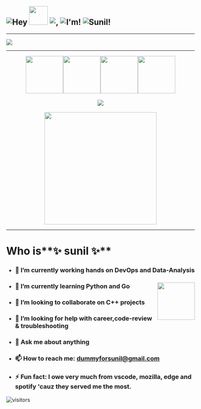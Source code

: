 ## ![Hey](https://lun-eu.icons8.com/a/STAMXkxrwUOA5PrPYL2sBg/SzFZwAcEE0S4CW8JWlMwcg/Hey.png)  <img src="https://github.com/TheDudeThatCode/TheDudeThatCode/blob/master/Assets/Hi.gif?raw=true" width="50px"> ![,](https://lun-eu.icons8.com/a/STAMXkxrwUOA5PrPYL2sBg/XaCEvJgoeU-w3thVU_fCZw/%2C.png) ![I'm!](https://lun-eu.icons8.com/a/STAMXkxrwUOA5PrPYL2sBg/NOEqYcCGoEiLyERhdDPVSQ/I%27m.png)  ![Sunil!](https://lun-eu.icons8.com/a/STAMXkxrwUOA5PrPYL2sBg/v32P7XWFU06-ZatzVVIbSQ/Sunil%20Shukla.png)
---
<img align='center' src='https://lun-eu.icons8.com/a/STAMXkxrwUOA5PrPYL2sBg/1Ov1b9Mo3UCpzjQcXUx2sQ/Image.png'>

---

<p align="center">
  <img src="https://i.giphy.com/media/IdyAQJVN2kVPNUrojM/200.webp" width="100"><img src="https://i.giphy.com/media/KzJkzjggfGN5Py6nkT/200.webp" width="100"><img src="https://i.giphy.com/media/LMt9638dO8dftAjtco/200.webp" width="100"><img src="https://media3.giphy.com/media/ln7z2eWriiQAllfVcn/200w.webp" width="100"><br><br>
  <img src="https://camo.githubusercontent.com/936a08778c7e4885053d148c07bbd2339dfbdd80/68747470733a2f2f6665726f73732e6e65742f782f6e6f6465322e676966" /><br><br>
  <img align="center" src="https://little.kylerconway.com/images/golang-what.gif" width="300">
</p>

---

# Who is**✨ sunil ✨** 
 - ### 🔭 I’m currently working hands on DevOps and Data-Analysis
 - ### 🌱 I’m currently learning Python and Go <img align='right' src='https://user-images.githubusercontent.com/5713670/87202985-820dcb80-c2b6-11ea-9f56-7ec461c497c3.gif' width='100'>
 - ### 👯 I’m looking to collaborate on C++ projects
 - ### 🤔 I’m looking for help with career,code-review & troubleshooting
 - ### 💬 Ask me about anything
 - ### 📫 How to reach me: [dummyforsunil@gmail.com](mailto:dummyforsunil@gmail.com)
 - ### ⚡ Fun fact: I owe very much from **vscode**, **mozilla**, **edge** and **spotify** 'cauz they served me the most.

 ![visitors](https://visitor-badge.laobi.icu/badge?page_id=qunil.qunil)

